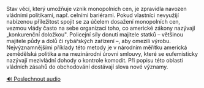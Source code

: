 
Stav věcí, který umožňuje vznik monopolních cen, je zpravidla navozen vládními politikami, např. celními bariérami. Pokud vlastníci nevyužijí nabízenou příležitost spojit se za účelem dosažení monopolních cen, vezmou vlády často na sebe organizaci toho, co americké zákony nazývají „konkurenční doložkou". Policejní síly donutí majitele statků – většinou majitele půdy a dolů či rybářských zařízení –, aby omezili výrobu. Nejvýznamnějšími příklady této metody je v národním měřítku americká zemědělská politika a na mezinárodní úrovni smlouvy, které se eufemisticky nazývají mezivládní dohody o kontrole komodit. Při popisu této oblasti vládních zásahů do obchodování dostávají slova nové významy.

[🔊 Poslechnout audio](/data/7-paragraphs/audio/chapter_65/para_001-Stav-vc-kter-umouje-vznik-monopolnch-cen-j.mp3)
